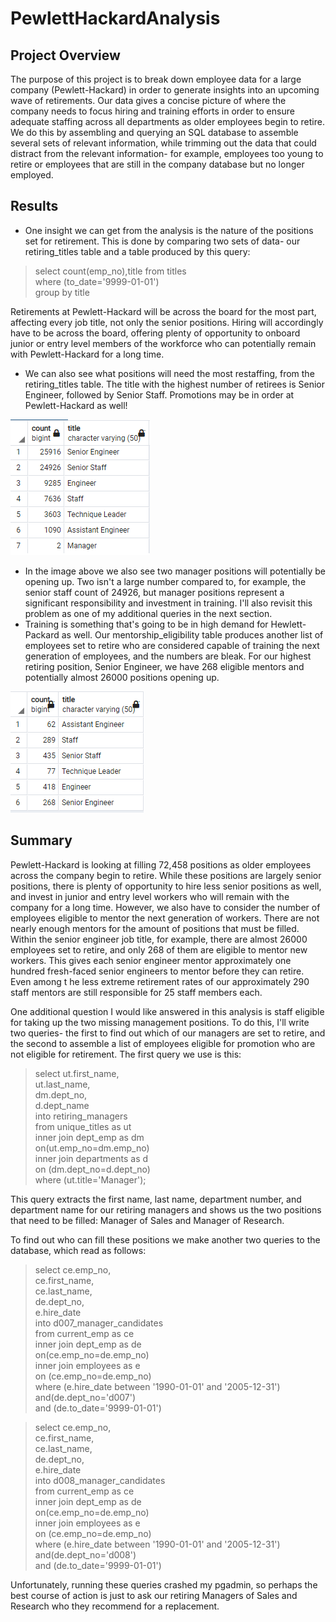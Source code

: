 # PewlettHackardAnalysis
 ## Project Overview
 The purpose of this project is to break down employee data for a large company (Pewlett-Hackard) in order to generate insights into an upcoming wave of retirements. Our data gives a concise picture of where the company needs to focus hiring and training efforts in order to ensure adequate staffing across all departments as older employees begin to retire.
 We do this by assembling and querying an SQL database to assemble several sets of relevant information, while trimming out the data that could distract from the relevant information- for example, employees too young to retire or employees that are still in the company database but no longer employed.
 ## Results
 - One insight we can get from the analysis is the nature of the positions set for retirement. This is done by comparing two sets of data- our retiring_titles table and a table produced by this query:
 >select count(emp_no),title from titles  
 where (to_date='9999-01-01')  
 group by title  
 
 Retirements at Pewlett-Hackard will be across the board for the most part, affecting every job title, not only the senior positions. Hiring will accordingly have to be across the board, offering plenty of opportunity to onboard junior or entry level members of the workforce who can potentially remain with Pewlett-Hackard for a long time.
 - We can also see what positions will need the most restaffing, from the retiring_titles table. The title with the highest number of retirees is Senior Engineer, followed by Senior Staff. Promotions may be in order at Pewlett-Hackard as well! 
 
 ![](/Images/readme1.png)
 
 - In the image above we also see two manager positions will potentially be opening up. Two isn't a large number compared to, for example, the senior staff count of 24926, but manager positions represent a significant responsibility and investment in training. I'll also revisit this problem as one of my additional queries in the next section.
 - Training is something that's going to be in high demand for Hewlett-Packard as well. Our mentorship_eligibility table produces another list of employees set to retire who are considered capable of training the next generation of employees, and the numbers are bleak. For our highest retiring position, Senior Engineer, we have 268 eligible mentors and potentially almost 26000 positions opening up.
 
 ![](/Images/readme2.png)
 
 ## Summary
 Pewlett-Hackard is looking at filling 72,458 positions as older employees across the company begin to retire. While these positions are largely senior positions, there is plenty of opportunity to hire less senior positions as well, and invest in junior and entry level workers who will remain with the company for a long time.
 However, we also have to consider the number of employees eligible to mentor the next generation of workers. There are not nearly enough mentors for the amount of positions that must be filled. Within the senior engineer job title, for example, there are almost 26000 employees set to retire, and only 268 of them are eligible to mentor new workers. This gives each senior engineer mentor approximately one hundred fresh-faced senior engineers to mentor before they can retire. Even among t he less extreme retirement rates of our approximately 290 staff mentors are still responsible for 25 staff members each. 
 
 One additional question I would like answered in this analysis is staff eligible for taking up the two missing management positions. To do this, I'll write two queries- the first to find out which of our managers are set to retire, and the second to assemble a list of employees eligible for promotion who are not eligible for retirement.
 The first query we use is this:
 >select ut.first_name,  
 ut.last_name,  
 dm.dept_no,  
 d.dept_name  
 into retiring_managers  
 from unique_titles as ut  
 inner join dept_emp as dm  
 on(ut.emp_no=dm.emp_no)  
 inner join departments as d  
 on (dm.dept_no=d.dept_no)  
 where (ut.title='Manager');  
 
 This query extracts the first name, last name, department number, and department name for our retiring managers and shows us the two positions that need to be filled: Manager of Sales and Manager of Research.

 To find out who can fill these positions we make another two queries to the database, which read as follows: 
>select ce.emp_no,  
ce.first_name,   
ce.last_name,  
de.dept_no,  
e.hire_date  
into d007_manager_candidates   
from current_emp as ce  
inner join dept_emp as de   
on(ce.emp_no=de.emp_no)  
inner join employees as e  
on (ce.emp_no=de.emp_no)  
where (e.hire_date between '1990-01-01' and '2005-12-31')  
	and(de.dept_no='d007')  
	and (de.to_date='9999-01-01')  

>select ce.emp_no,  
ce.first_name,   
ce.last_name,  
de.dept_no,  
e.hire_date  
into d008_manager_candidates   
from current_emp as ce  
inner join dept_emp as de   
on(ce.emp_no=de.emp_no)  
inner join employees as e  
on (ce.emp_no=de.emp_no)  
where (e.hire_date between '1990-01-01' and '2005-12-31')  
	and(de.dept_no='d008')  
	and (de.to_date='9999-01-01')  

Unfortunately, running these queries crashed my pgadmin, so perhaps the best course of action is just to ask our retiring Managers of Sales and Research who they recommend for a replacement.
